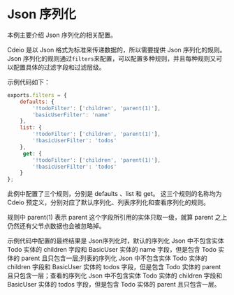 #  Json 序列化

本例主要介绍 Json 序列化的相关配置。

 Cdeio 是以 Json 格式为标准来传递数据的，所以需要提供 Json 序列化的规则。
Json 序列化的规则通过`filters`来配置，可以配置多种规则，并且每种规则又可以配置具体的过滤字段和过滤层级。

示例代码如下：

```js
exports.filters = {
    defaults: {
        '!todoFilter': ['children', 'parent(1)'],
        'basicUserFilter': 'name'
    },
    list: {
        '!todoFilter': ['children', 'parent(1)'],
        '!basicUserFilter': 'todos'
    },
     get: {
        '!todoFilter': ['children', 'parent(1)'],
        '!basicUserFilter': 'todos'
    }
};
```
此例中配置了三个规则，分别是 defaults 、list 和 get。
这三个规则的名称均为 Cdeio 预定义，分别对应了默认序列化、列表序列化和查看序列化的规则。

规则中 parent(1) 表示 parent 这个字段所引用的实体只取一级，就算 parent 之上仍然还有父节点数据也会被忽略掉。

示例代码中配置的最终结果是 Json序列化时，默认的序列化 Json 中不包含实体 Todo 实体的 children 字段和 BasicUser 实体的 name 字段，但是包含 Todo 实体的 parent 且只包含一层;列表的序列化 Json 中不包含实体 Todo 实体的 children 字段和 BasicUser 实体的 todos 字段，但是包含 Todo 实体的 parent 且只包含一层；查看的序列化 Json 中不包含实体 Todo 实体的 children 字段和 BasicUser 实体的 todos 字段，但是包含 Todo 实体的 parent 且只包含一层。

